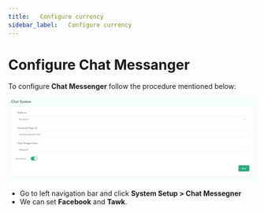 ```yaml
---
title:   Configure currency
sidebar_label:   Configure currency
---
```


# Configure Chat Messanger

To configure **Chat Messenger**  follow the procedure mentioned below:

![FacultyLMS](../assets/faculty/chat_messanger.png)

- Go to left navigation bar and click  **System Setup > Chat Messegner**
- We can set **Facebook** and **Tawk**.
